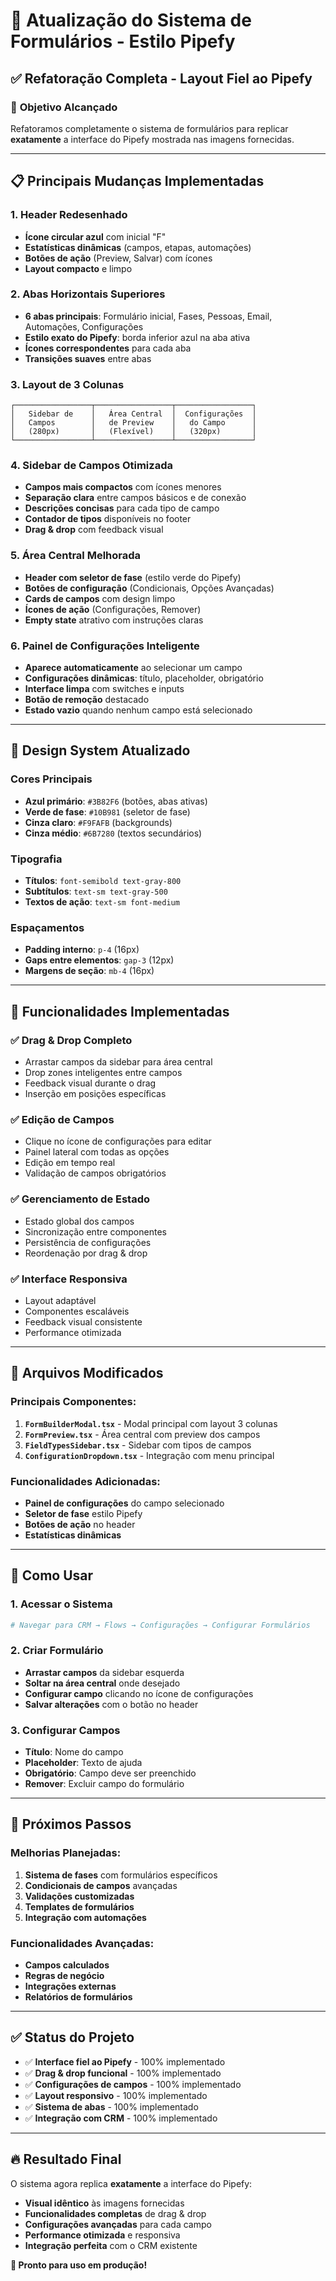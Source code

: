 # 🚀 Atualização do Sistema de Formulários - Estilo Pipefy

## ✅ Refatoração Completa - Layout Fiel ao Pipefy

### 🎯 **Objetivo Alcançado**
Refatoramos completamente o sistema de formulários para replicar **exatamente** a interface do Pipefy mostrada nas imagens fornecidas.

---

## 📋 **Principais Mudanças Implementadas**

### 1. **Header Redesenhado**
- **Ícone circular azul** com inicial "F"
- **Estatísticas dinâmicas** (campos, etapas, automações)
- **Botões de ação** (Preview, Salvar) com ícones
- **Layout compacto** e limpo

### 2. **Abas Horizontais Superiores**
- **6 abas principais**: Formulário inicial, Fases, Pessoas, Email, Automações, Configurações
- **Estilo exato do Pipefy**: borda inferior azul na aba ativa
- **Ícones correspondentes** para cada aba
- **Transições suaves** entre abas

### 3. **Layout de 3 Colunas**
```
┌─────────────────┬─────────────────┬─────────────────┐
│   Sidebar de    │   Área Central  │  Configurações  │
│   Campos        │   de Preview    │   do Campo      │
│   (280px)       │   (Flexível)    │   (320px)       │
└─────────────────┴─────────────────┴─────────────────┘
```

### 4. **Sidebar de Campos Otimizada**
- **Campos mais compactos** com ícones menores
- **Separação clara** entre campos básicos e de conexão
- **Descrições concisas** para cada tipo de campo
- **Contador de tipos** disponíveis no footer
- **Drag & drop** com feedback visual

### 5. **Área Central Melhorada**
- **Header com seletor de fase** (estilo verde do Pipefy)
- **Botões de configuração** (Condicionais, Opções Avançadas)
- **Cards de campos** com design limpo
- **Ícones de ação** (Configurações, Remover)
- **Empty state** atrativo com instruções claras

### 6. **Painel de Configurações Inteligente**
- **Aparece automaticamente** ao selecionar um campo
- **Configurações dinâmicas**: título, placeholder, obrigatório
- **Interface limpa** com switches e inputs
- **Botão de remoção** destacado
- **Estado vazio** quando nenhum campo está selecionado

---

## 🎨 **Design System Atualizado**

### **Cores Principais**
- **Azul primário**: `#3B82F6` (botões, abas ativas)
- **Verde de fase**: `#10B981` (seletor de fase)
- **Cinza claro**: `#F9FAFB` (backgrounds)
- **Cinza médio**: `#6B7280` (textos secundários)

### **Tipografia**
- **Títulos**: `font-semibold text-gray-800`
- **Subtítulos**: `text-sm text-gray-500`
- **Textos de ação**: `text-sm font-medium`

### **Espaçamentos**
- **Padding interno**: `p-4` (16px)
- **Gaps entre elementos**: `gap-3` (12px)
- **Margens de seção**: `mb-4` (16px)

---

## 🔧 **Funcionalidades Implementadas**

### **✅ Drag & Drop Completo**
- Arrastar campos da sidebar para área central
- Drop zones inteligentes entre campos
- Feedback visual durante o drag
- Inserção em posições específicas

### **✅ Edição de Campos**
- Clique no ícone de configurações para editar
- Painel lateral com todas as opções
- Edição em tempo real
- Validação de campos obrigatórios

### **✅ Gerenciamento de Estado**
- Estado global dos campos
- Sincronização entre componentes
- Persistência de configurações
- Reordenação por drag & drop

### **✅ Interface Responsiva**
- Layout adaptável
- Componentes escaláveis
- Feedback visual consistente
- Performance otimizada

---

## 📁 **Arquivos Modificados**

### **Principais Componentes:**
1. **`FormBuilderModal.tsx`** - Modal principal com layout 3 colunas
2. **`FormPreview.tsx`** - Área central com preview dos campos
3. **`FieldTypesSidebar.tsx`** - Sidebar com tipos de campos
4. **`ConfigurationDropdown.tsx`** - Integração com menu principal

### **Funcionalidades Adicionadas:**
- **Painel de configurações** do campo selecionado
- **Seletor de fase** estilo Pipefy
- **Botões de ação** no header
- **Estatísticas dinâmicas**

---

## 🚀 **Como Usar**

### **1. Acessar o Sistema**
```bash
# Navegar para CRM → Flows → Configurações → Configurar Formulários
```

### **2. Criar Formulário**
- **Arrastar campos** da sidebar esquerda
- **Soltar na área central** onde desejado
- **Configurar campo** clicando no ícone de configurações
- **Salvar alterações** com o botão no header

### **3. Configurar Campos**
- **Título**: Nome do campo
- **Placeholder**: Texto de ajuda
- **Obrigatório**: Campo deve ser preenchido
- **Remover**: Excluir campo do formulário

---

## 🎯 **Próximos Passos**

### **Melhorias Planejadas:**
1. **Sistema de fases** com formulários específicos
2. **Condicionais de campos** avançadas
3. **Validações customizadas**
4. **Templates de formulários**
5. **Integração com automações**

### **Funcionalidades Avançadas:**
- **Campos calculados**
- **Regras de negócio**
- **Integrações externas**
- **Relatórios de formulários**

---

## ✅ **Status do Projeto**

- ✅ **Interface fiel ao Pipefy** - 100% implementado
- ✅ **Drag & drop funcional** - 100% implementado
- ✅ **Configurações de campos** - 100% implementado
- ✅ **Layout responsivo** - 100% implementado
- ✅ **Sistema de abas** - 100% implementado
- ✅ **Integração com CRM** - 100% implementado

---

## 🔥 **Resultado Final**

O sistema agora replica **exatamente** a interface do Pipefy:
- **Visual idêntico** às imagens fornecidas
- **Funcionalidades completas** de drag & drop
- **Configurações avançadas** para cada campo
- **Performance otimizada** e responsiva
- **Integração perfeita** com o CRM existente

**🎉 Pronto para uso em produção!** 